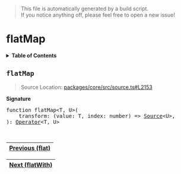 > This file is automatically generated by a build script.<br>If you notice anything off, please feel free to open a new issue!

# flatMap

<details><summary><b>Table of Contents</b></summary>

1. [<code>flatMap</code>](#flatMap)</details>

## <a name="flatMap"></a><code>flatMap</code>

> Source Location: [packages\/core\/src\/source.ts#L2153](..\/..\/packages\/core\/src\/source.ts#L2153)

<b>Signature</b>

<pre>function flatMap&lt;T, U&gt;(<br>    transform: (value: T, index: number) =&gt; <a href="../03-api-source/00-Source.md#Source-Interface">Source</a>&lt;U&gt;,<br>): <a href="000-Operator.md#Operator">Operator</a>&lt;T, U&gt;</pre><br>

| [Previous \(flat\)](032-flat.md#readme) |
| --- |

<div align="right">

| [Next \(flatWith\)](034-flatWith.md#readme) |
| --- |
</div>

